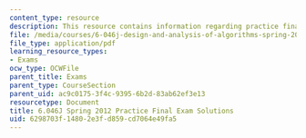 ```yaml
---
content_type: resource
description: This resource contains information regarding practice final exam solutions.
file: /media/courses/6-046j-design-and-analysis-of-algorithms-spring-2012/6298703f14802e3fd859cd7064e49fa5_MIT6_046JS12_final_prac_sol.pdf
file_type: application/pdf
learning_resource_types:
- Exams
ocw_type: OCWFile
parent_title: Exams
parent_type: CourseSection
parent_uid: ac9c0175-3f4c-9395-6b2d-83ab62ef3e13
resourcetype: Document
title: 6.046J Spring 2012 Practice Final Exam Solutions
uid: 6298703f-1480-2e3f-d859-cd7064e49fa5
---
```

